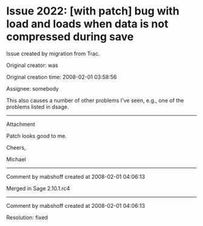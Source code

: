 # Issue 2022: [with patch] bug with load and loads when data is not compressed during save

Issue created by migration from Trac.

Original creator: was

Original creation time: 2008-02-01 03:58:56

Assignee: somebody

This also causes a number of other problems I've seen, e.g., one of the problems listed in dsage. 


---

Attachment

Patch looks good to me.

Cheers,

Michael


---

Comment by mabshoff created at 2008-02-01 04:06:13

Merged in Sage 2.10.1.rc4


---

Comment by mabshoff created at 2008-02-01 04:06:13

Resolution: fixed
